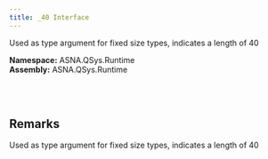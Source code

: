 ```yaml
---
title: _40 Interface
---
```


Used as type argument for fixed size types, indicates a length of 40

**Namespace:** ASNA.QSys.Runtime <br/>
**Assembly:** ASNA.QSys.Runtime

<br>
<br>

## Remarks

Used as type argument for fixed size types, indicates a length of 40

[//]: # ($$TODO: Complete the Remarks section.)

<br>
<br>

